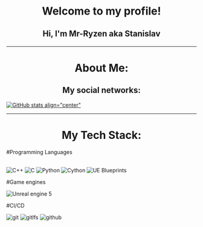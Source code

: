 <h1 align="center"> Welcome to my profile! </h1>
 
<h2 align="center"> Hi, I'm Mr-Ryzen aka Stanislav

---

<h1 align="center"> About Me: </h1>
<h2 align="center"> My social networks: </h2>
  
[![GitHub stats align="center"](https://github-readme-stats.vercel.app/api?username=Mr-Ryzen-dev)](https://github.com/Mr-Ryzen-dev/github-readme-stats)

---

<h1 align="center">My Tech Stack: </h1>
#Programming Languages
<br/>
<br/>

![C++](https://img.shields.io/badge/c++-F34B7D?style=for-the-badge&logo=c%2B%2B&logoColor=white)
![C](https://img.shields.io/badge/c-555555?style=for-the-badge&logo=c&logoColor=white)
![Python](https://img.shields.io/badge/python-3572A5?style=for-the-badge&logo=python&logoColor=ffdd54)
![Cython](https://img.shields.io/badge/cython-FEDF5B?style=for-the-badge)
![UE Blueprints](https://img.shields.io/badge/UE_blueprints-4755bf?style=for-the-badge)

#Game engines
<br/>

![Unreal engine 5](https://img.shields.io/badge/unrealengine-1c224f?style=for-the-badge&logo=unrealengine&logoColor=White)

#CI/CD
<br/>

![git](https://img.shields.io/badge/git-F05032?style=for-the-badge&logo=git&logoColor=white)
![gitlfs](https://img.shields.io/badge/gitlfs-F64935?style=for-the-badge&logo=gitlfs&logoColor=white)
![github](https://img.shields.io/badge/github-181717?style=for-the-badge&logo=github&logoColor=white)
